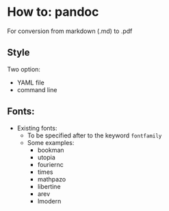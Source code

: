 # How to: pandoc


For conversion from markdown (.md) to .pdf


## Style
Two option:
- YAML file
- command line


## Fonts: 
- Existing fonts:
  - To be specified after to the keyword `fontfamily`
  - Some examples:
    - bookman
    - utopia
    - fouriernc 
    - times
    - mathpazo 
    - libertine
    - arev
    - lmodern
